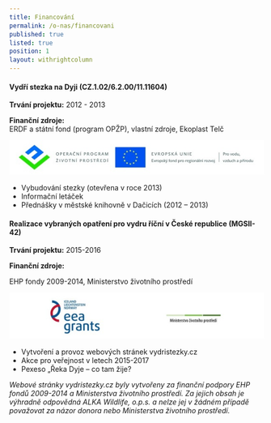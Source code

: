 ```yaml
---
title: Financování
permalink: /o-nas/financovani
published: true
listed: true
position: 1
layout: withrightcolumn
---
```

#### Vydří stezka na Dyji (CZ.1.02/6.2.00/11.11604)

**Trvání projektu:** 2012 - 2013

**Finanční zdroje:**   
ERDF a státní fond (program OPŽP), vlastní zdroje, Ekoplast Telč

![](/uploads/Banner_OPZP_ERDF_CMYK.jpg)

* Vybudování stezky (otevřena v roce 2013)
* Informační letáček
* Přednášky v městské knihovně v Dačicích (2012 – 2013)

#### Realizace vybraných opatření pro vydru říční v České republice (MGSII-42)

**Trvání projektu:** 2015-2016

**Finanční zdroje:**  

EHP fondy 2009-2014, Ministerstvo životního prostředí

![](/uploads/logoMGS_610.jpg)

* Vytvoření a provoz webových stránek vydristezky.cz
* Akce pro veřejnost v letech 2015-2017
* Pexeso „Řeka Dyje – co tam žije?

*Webové stránky vydristezky.cz byly vytvořeny za finanční podpory EHP
fondů 2009-2014 a Ministerstva životního prostředí. Za jejich obsah je
výhradně odpovědná ALKA Wildlife, o.p.s. a nelze jej v žádném případě
považovat za názor donora nebo Ministerstva životního prostředí.*
